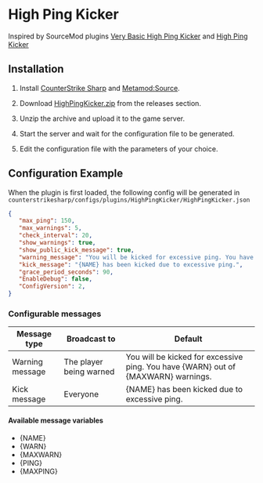 # High Ping Kicker
Inspired by SourceMod plugins [Very Basic High Ping Kicker](https://forums.alliedmods.net/showthread.php?p=769939) and [High Ping Kicker](https://github.com/ZK-Servidores/High-Ping-Kicker)

## Installation
1. Install [CounterStrike Sharp](https://github.com/roflmuffin/CounterStrikeSharp) and [Metamod:Source](https://www.sourcemm.net/downloads.php/?branch=master).

2. Download [HighPingKicker.zip](https://github.com/wiruwiru/HighPingKicker-CS2/releases) from the releases section.

3. Unzip the archive and upload it to the game server.

4. Start the server and wait for the configuration file to be generated.

5. Edit the configuration file with the parameters of your choice.

## Configuration Example
When the plugin is first loaded, the following config will be generated in `counterstrikesharp/configs/plugins/HighPingKicker/HighPingKicker.json`

```json
{
   "max_ping": 150,
   "max_warnings": 5,
   "check_interval": 20,
   "show_warnings": true,
   "show_public_kick_message": true,
   "warning_message": "You will be kicked for excessive ping. You have {WARN} out of {MAXWARN} warnings.",
   "kick_message": "{NAME} has been kicked due to excessive ping.",
   "grace_period_seconds": 90,
   "EnableDebug": false,
   "ConfigVersion": 2,
}
```

### Configurable messages

| Message type     | Broadcast to         |    Default                                                                            |
| ---------------- | ------------         | -------------                                                                         | 
| Warning message  | The player being warned  | You will be kicked for excessive ping. You have {WARN} out of {MAXWARN} warnings.     | 
| Kick message     | Everyone             | {NAME} has been kicked due to excessive ping.                                         |

#### Available message variables
 - {NAME}
 - {WARN}
 - {MAXWARN}
 - {PING}
 - {MAXPING}
